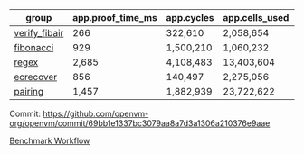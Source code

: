 | group | app.proof_time_ms | app.cycles | app.cells_used | leaf.proof_time_ms | leaf.cycles | leaf.cells_used |
| -- | -- | -- | -- | -- | -- | -- |
| [verify_fibair](https://github.com/openvm-org/openvm/blob/benchmark-results/benchmarks/verify_fibair-69bb1e1337bc3079aa8a7d3a1306a210376e9aae.md) | 266 |  322,610 |  2,058,654 |- | - | - |
| [fibonacci](https://github.com/openvm-org/openvm/blob/benchmark-results/benchmarks/fibonacci-69bb1e1337bc3079aa8a7d3a1306a210376e9aae.md) | 929 |  1,500,210 |  1,060,232 | 1,048 |  1,248,002 |  6,727,266 |
| [regex](https://github.com/openvm-org/openvm/blob/benchmark-results/benchmarks/regex-69bb1e1337bc3079aa8a7d3a1306a210376e9aae.md) | 2,685 |  4,108,483 |  13,403,604 | 4,073 |  3,326,668 |  29,597,698 |
| [ecrecover](https://github.com/openvm-org/openvm/blob/benchmark-results/benchmarks/ecrecover-69bb1e1337bc3079aa8a7d3a1306a210376e9aae.md) | 856 |  140,497 |  2,275,056 | 4,093 |  2,934,996 |  29,404,728 |
| [pairing](https://github.com/openvm-org/openvm/blob/benchmark-results/benchmarks/pairing-69bb1e1337bc3079aa8a7d3a1306a210376e9aae.md) | 1,457 |  1,882,939 |  23,722,622 | 1,705 |  2,010,475 |  16,451,316 |


Commit: https://github.com/openvm-org/openvm/commit/69bb1e1337bc3079aa8a7d3a1306a210376e9aae

[Benchmark Workflow](https://github.com/openvm-org/openvm/actions/runs/17737193985)
